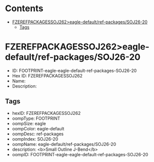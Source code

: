 



Contents
========

* [FZEREFPACKAGESSOJ262>eagle-default/ref-packages/SOJ26-20](#fzerefpackagessoj262eagle-defaultref-packagessoj26-20)
	* [Tags](#tags)

# FZEREFPACKAGESSOJ262>eagle-default/ref-packages/SOJ26-20

- ID: FOOTPRINT-eagle-eagle-default-ref-packages-SOJ26-20
- Hex ID: FZEREFPACKAGESSOJ262
- Name: 
- Description: 

## Tags

- hexID: FZEREFPACKAGESSOJ262
- oompType: FOOTPRINT
- oompSize: eagle
- oompColor: eagle-default
- oompDesc: ref-packages
- oompIndex: SOJ26-20
- oompName: eagle-default/ref-packages/SOJ26-20
- description: &lt;b&gt;Small Outline J-Bend&lt;/b&gt;
- oompID: FOOTPRINT-eagle-eagle-default-ref-packages-SOJ26-20
